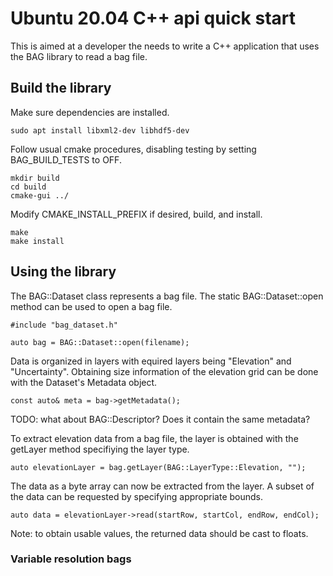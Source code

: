 # Ubuntu 20.04 C++ api quick start

This is aimed at a developer the needs to write a C++ application that uses the BAG library to read a bag file.

## Build the library

Make sure dependencies are installed.

    sudo apt install libxml2-dev libhdf5-dev

Follow usual cmake procedures, disabling testing by setting BAG_BUILD_TESTS to OFF.

    mkdir build
    cd build
    cmake-gui ../

Modify CMAKE_INSTALL_PREFIX if desired, build, and install.

    make
    make install

## Using the library

The BAG::Dataset class represents a bag file. The static BAG::Dataset::open method can be used to open a bag file.

    #include "bag_dataset.h"

    auto bag = BAG::Dataset::open(filename);

Data is organized in layers with equired layers being "Elevation" and "Uncertainty". Obtaining size information of the elevation grid can be done with the Dataset's Metadata object.

    const auto& meta = bag->getMetadata();

TODO: what about BAG::Descriptor? Does it contain the same metadata?

To extract elevation data from a bag file, the layer is obtained with the getLayer method specifiying the layer type.

    auto elevationLayer = bag.getLayer(BAG::LayerType::Elevation, "");

The data as a byte array can now be extracted from the layer. A subset of the data can be requested by specifying appropriate bounds.

    auto data = elevationLayer->read(startRow, startCol, endRow, endCol);

Note: to obtain usable values, the returned data should be cast to floats.

### Variable resolution bags
